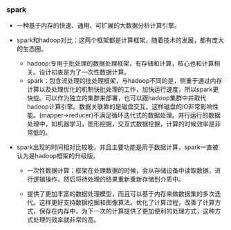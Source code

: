 ### spark

- 一种基于内存的快速、通用、可扩展的大数据分析计算引擎。

- spark和hadoop对比：这两个框架都是计算框架，随着技术的发展，都有庞大的生态圈。
  - hadoop:专用于批处理的数据处理框架，有存储和计算，核心也和计算相关。设计初衷是为了一次性数据计算。
  - spark：包含流处理的批处理框架，与hadoop不同的是，侧重于通过内存计算以及处理优化的机制快批处理的工作，加快运行速度，所以spark更快些。可以作为独立的集群来部署，也可以跟hadoop集群中并取代hadoop计算引擎。数据关联靠的是磁盘交互。这样磁盘的IO非常影响性能。(mapper->reducer)不满足循环迭代式的数据处理。并行运行的数据处理中，如机器学习，图形挖掘，交互式数据挖掘，计算的时候效率是非常低的。

- spark出现的时间相对比较晚，并且主要功能是用于数据计算，spark一直被认为是hadoop框架的升级版。

  - 一次性数据计算：框架在处理数据的时候，会从存储设备中读取数据，进行逻辑操作，然后将待处理的结果重新重新存储到介质中。
  
  - 提供了更加丰富的数据处理模型，而且可以基于内存来做数据集的多次迭代。这样更好支持数据挖掘和图像算法。优化了计算过程，改善了计算方式，保存在内存中，为下一次的计算提供了更加便利的处理方式，这种方式处理的效率就非常的高。
